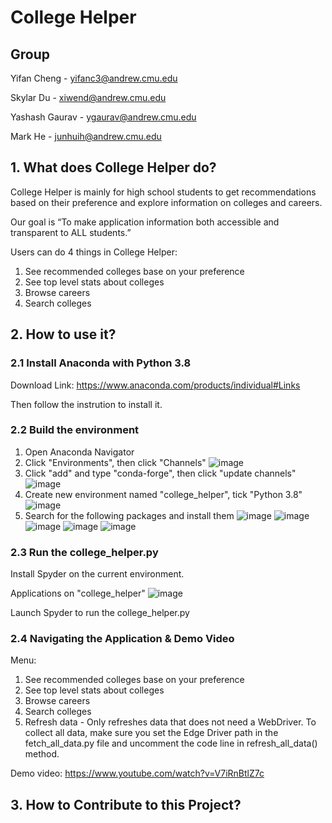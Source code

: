 # College Helper

## Group
Yifan Cheng - yifanc3@andrew.cmu.edu

Skylar Du - xiwend@andrew.cmu.edu

Yashash Gaurav - ygaurav@andrew.cmu.edu

Mark He - junhuih@andrew.cmu.edu


## 1. What does College Helper do? 

College Helper is mainly for high school students to get recommendations based on their preference and explore information on colleges and careers. 

Our goal is “To make application information both accessible and transparent to ALL students.”

Users can do 4 things in College Helper: 

1. See recommended colleges base on your preference
2. See top level stats about colleges
3. Browse careers
4. Search colleges


## 2. How to use it? 

### 2.1 Install Anaconda with Python 3.8
Download Link: https://www.anaconda.com/products/individual#Links

Then follow the instrution to install it. 

### 2.2 Build the environment
1. Open Anaconda Navigator
2. Click "Environments", then click "Channels"
![image](https://user-images.githubusercontent.com/90162689/137042205-d3319e26-85c9-4878-919f-ad6fba926c96.png)
3. Click "add" and type "conda-forge", then click "update channels"
![image](https://user-images.githubusercontent.com/90162689/137041805-7b21d522-ca59-44b6-85dd-25f5c7dfa7eb.png)
4. Create new environment named "college_helper", tick "Python 3.8"
![image](https://user-images.githubusercontent.com/90162689/137042002-2fc0cce5-4cab-4d5a-9db3-c2e81119f5d4.png)
5. Search for the following packages and install them
![image](https://user-images.githubusercontent.com/90162689/137042031-64e2f335-8d11-4d97-add3-ed95931b2e46.png)
![image](https://user-images.githubusercontent.com/90162689/137042041-fca62f07-e28c-4d09-b910-0af93f700feb.png)
![image](https://user-images.githubusercontent.com/90162689/137042049-f8d46812-445e-45fc-90ce-2f14f8c412bc.png)
![image](https://user-images.githubusercontent.com/90162689/137042054-dde7c886-7cba-4df2-9caa-6dcbdd0a020b.png)
![image](https://user-images.githubusercontent.com/90162689/137042067-f8eb5cae-e6fb-401f-b492-d874cde259d4.png)


### 2.3 Run the college_helper.py
Install Spyder on the current environment.

Applications on "college_helper"
![image](https://user-images.githubusercontent.com/90162689/137043910-119e9cef-1939-40ad-904c-134eb2b942f6.png)

Launch Spyder to run the college_helper.py

### 2.4 Navigating the Application & Demo Video
Menu: 
1. See recommended colleges base on your preference
2. See top level stats about colleges
3. Browse careers
4. Search colleges
5. Refresh data - Only refreshes data that does not need a WebDriver. To collect all data, make sure you set the Edge Driver path in the fetch_all_data.py file and uncomment the code line in refresh_all_data() method.

Demo video: https://www.youtube.com/watch?v=V7iRnBtlZ7c
## 3. How to Contribute to this Project?



